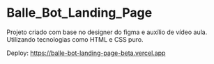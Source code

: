 # Balle_Bot_Landing_Page
Projeto criado com base no designer do figma e auxílio de vídeo aula. Utilizando tecnologias como HTML e CSS puro.

Deploy: https://balle-bot-landing-page-beta.vercel.app
